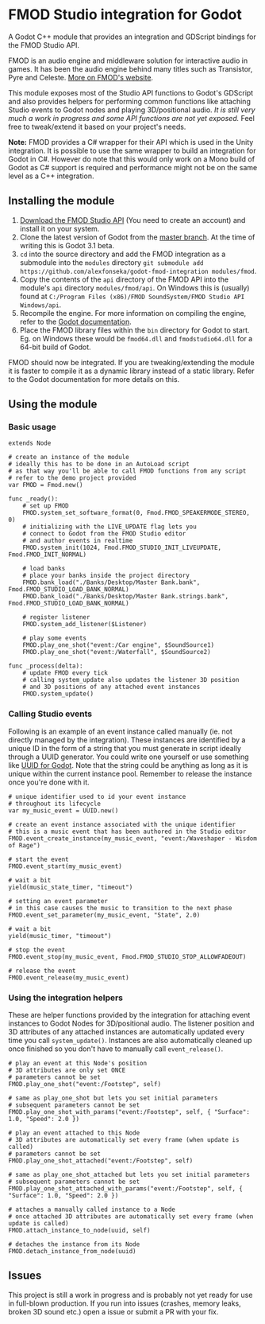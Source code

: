 # FMOD Studio integration for Godot

A Godot C++ module that provides an integration and GDScript bindings for the FMOD Studio API.

FMOD is an audio engine and middleware solution for interactive audio in games. It has been the audio engine behind many titles such as Transistor, Pyre and Celeste. [More on FMOD's website](https://www.fmod.com/).

This module exposes most of the Studio API functions to Godot's GDScript and also provides helpers for performing common functions like attaching Studio events to Godot nodes and playing 3D/positional audio. _It is still very much a work in progress and some API functions are not yet exposed._ Feel free to tweak/extend it based on your project's needs.

**Note:** FMOD provides a C# wrapper for their API which is used in the Unity integration. It is possible to use the same wrapper to build an integration for Godot in C#. However do note that this would only work on a Mono build of Godot as C# support is required and performance might not be on the same level as a C++ integration. 

## Installing the module

1. [Download the FMOD Studio API](https://www.fmod.com/download) (You need to create an account) and install it on your system.
2. Clone the latest version of Godot from the [master branch](https://github.com/godotengine/godot). At the time of writing this is Godot 3.1 beta.
3. `cd` into the source directory and add the FMOD integration as a submodule into the `modules` directory `git submodule add https://github.com/alexfonseka/godot-fmod-integration modules/fmod`.
4. Copy the contents of the `api` directory of the FMOD API into the module's `api` directory `modules/fmod/api`. On Windows this is (usually) found at `C:/Program Files (x86)/FMOD SoundSystem/FMOD Studio API Windows/api`.
5. Recompile the engine. For more information on compiling the engine, refer to the [Godot documentation](https://docs.godotengine.org/en/latest/development/compiling/index.html).
6. Place the FMOD library files within the `bin` directory for Godot to start. Eg. on Windows these would be `fmod64.dll` and `fmodstudio64.dll` for a 64-bit build of Godot.

FMOD should now be integrated. If you are tweaking/extending the module it is faster to compile it as a dynamic library instead of a static library. Refer to the Godot documentation for more details on this.

## Using the module

### Basic usage

```gdscript
extends Node

# create an instance of the module
# ideally this has to be done in an AutoLoad script
# as that way you'll be able to call FMOD functions from any script
# refer to the demo project provided
var FMOD = Fmod.new()

func _ready():
	# set up FMOD
	FMOD.system_set_software_format(0, Fmod.FMOD_SPEAKERMODE_STEREO, 0)
	# initializing with the LIVE_UPDATE flag lets you
	# connect to Godot from the FMOD Studio editor
	# and author events in realtime
	FMOD.system_init(1024, Fmod.FMOD_STUDIO_INIT_LIVEUPDATE, Fmod.FMOD_INIT_NORMAL)

	# load banks
	# place your banks inside the project directory
	FMOD.bank_load("./Banks/Desktop/Master Bank.bank", Fmod.FMOD_STUDIO_LOAD_BANK_NORMAL)
	FMOD.bank_load("./Banks/Desktop/Master Bank.strings.bank", Fmod.FMOD_STUDIO_LOAD_BANK_NORMAL)

	# register listener
	FMOD.system_add_listener($Listener)

	# play some events
	FMOD.play_one_shot("event:/Car engine", $SoundSource1)
	FMOD.play_one_shot("event:/Waterfall", $SoundSource2)

func _process(delta):
	# update FMOD every tick
	# calling system_update also updates the listener 3D position
	# and 3D positions of any attached event instances
	FMOD.system_update()
```

### Calling Studio events

Following is an example of an event instance called manually (ie. not directly managed by the integration). These instances are identified by a unique ID in the form of a string that you must generate in script ideally through a UUID generator. You could write one yourself or use something like [UUID for Godot](https://github.com/binogure-studio/godot-uuid). Note that the string could be anything as long as it is unique within the current instance pool. Remember to release the instance once you're done with it.

```gdscript
# unique identifier used to id your event instance
# throughout its lifecycle
var my_music_event = UUID.new()

# create an event instance associated with the unique identifier
# this is a music event that has been authored in the Studio editor
FMOD.event_create_instance(my_music_event, "event:/Waveshaper - Wisdom of Rage")

# start the event
FMOD.event_start(my_music_event)

# wait a bit
yield(music_state_timer, "timeout")

# setting an event parameter
# in this case causes the music to transition to the next phase
FMOD.event_set_parameter(my_music_event, "State", 2.0)

# wait a bit
yield(music_timer, "timeout")

# stop the event
FMOD.event_stop(my_music_event, Fmod.FMOD_STUDIO_STOP_ALLOWFADEOUT)

# release the event
FMOD.event_release(my_music_event)
```

### Using the integration helpers

These are helper functions provided by the integration for attaching event instances to Godot Nodes for 3D/positional audio. The listener position and 3D attributes of any attached instances are automatically updated every time you call `system_update()`. Instances are also automatically cleaned up once finished so you don't have to manually call `event_release()`.

```gdscript
# play an event at this Node's position
# 3D attributes are only set ONCE
# parameters cannot be set
FMOD.play_one_shot("event:/Footstep", self)

# same as play_one_shot but lets you set initial parameters
# subsequent parameters cannot be set
FMOD.play_one_shot_with_params("event:/Footstep", self, { "Surface": 1.0, "Speed": 2.0 })

# play an event attached to this Node
# 3D attributes are automatically set every frame (when update is called)
# parameters cannot be set
FMOD.play_one_shot_attached("event:/Footstep", self)

# same as play_one_shot_attached but lets you set initial parameters
# subsequent parameters cannot be set
FMOD.play_one_shot_attached_with_params("event:/Footstep", self, { "Surface": 1.0, "Speed": 2.0 })

# attaches a manually called instance to a Node
# once attached 3D attributes are automatically set every frame (when update is called)
FMOD.attach_instance_to_node(uuid, self)

# detaches the instance from its Node
FMOD.detach_instance_from_node(uuid)
```

## Issues

This project is still a work in progress and is probably not yet ready for use in full-blown production. If you run into issues (crashes, memory leaks, broken 3D sound etc.) open a issue or submit a PR with your fix.
